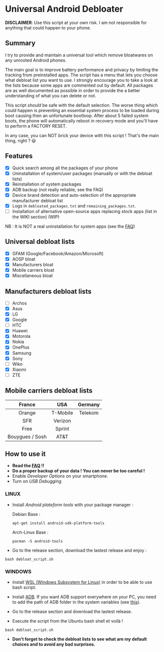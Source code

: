 # Universal Android Debloater

**DISCLAIMER**: Use this script at your own risk. I am not responsible for anything that could happen to your phone. 

## Summary
I try to provide and maintain a universal tool which remove bloatwares on any unrooted Android phones. 

The main goal is to improve battery performance and privacy by limiting the tracking from preinstalled apps. The script has a menu that lets you choose what debloat list you want to use. I strongly encourage you to take a look at the lists because some apps are commented out by default. All packages are as well documented as possible in order to provide the a better understanding of what you can delete or not.

This script *should* be safe with the default selection. The worse thing which could happen is preventing an essential system process to be loaded during boot causing then an unfortunate bootloop. After about 5 failed system boots, the phone will automatically reboot in recovery mode and you'll have to perform a FACTORY RESET. 

In any case, you can NOT brick your device with this script ! That's the main thing, right ? :smiley:

## Features 
* [X] Quick search among all the packages of your phone
* [X] Uninstallation of system/user packages (manually or with the debloat lists)
* [X] Reinstallation of system packages
* [X] ADB backup (not really reliable, see the FAQ)
* [X] Device brand detection and auto-selection of the appropriate manufacturer debloat list
* [X] Logs in `debloated_packages.txt` and `remaining_packages.txt`.
* [ ] Installation of alternative open-source apps replacing stock apps (list in the WIKI section) (WIP)

NB : It is NOT a real uninstallation for system apps (see the [FAQ](https://gitlab.com/W1nst0n/universal-android-debloater/-/wikis/FAQ))

## Universal debloat lists 
* [X] GFAM (Google/Facebook/Amazon/Microsoft)
* [X] AOSP bloat
* [X] Manufacturers bloat
* [X] Mobile carriers bloat
* [X] Miscellaneous bloat

## Manufacturers debloat lists
* [ ] Archos
* [X] Asus
* [X] LG
* [X] Google
* [ ] HTC
* [X] Huawei
* [X] Motorola
* [X] Nokia
* [X] OnePlus	
* [X] Samsung
* [X] Sony
* [ ] Wiko
* [X] Xiaomi
* [ ] ZTE

## Mobile carriers debloat lists 

|**France**       | **USA**  |**Germany** |
|:---------------:|:--------:|:----------:|
| Orange          | T-Mobile |  Telekom   |
| SFR             | Verizon  |            |
| Free            | Sprint   |            |
| Bouygues / Sosh | AT&T     |            |


## How to use it 
- **Read the [FAQ](https://gitlab.com/W1nst0n/universal-android-debloater/-/wikis/FAQ) !!**
- **Do a proper backup of your data ! You can never be too careful !**
- Enable *Developer Options* on your smartphone.
- Turn on *USB Debugging*.

### LINUX
- Install *Android plateform tools* with your package manager :

 	Debian Base : 
 	```console
	apt-get install android-sdk-platform-tools
 	```
 	Arch-Linux Base :
 	```console
 	pacman -S android-tools
	```

- Go to the release section, download the lastest release and enjoy : 
```
bash debloat_script.sh
```


### WINDOWS
- Install [WSL (Windows Subsystem for Linux)](https://itsfoss.com/install-bash-on-windows/) in order to be able to use bash script.

- Install [ADB](https://dl.google.com/android/repository/platform-tools-latest-windows.zip). If you want ADB support everywhere on your PC, you need to add the path of ADB folder in the system variables (see [this](https://www.xda-developers.com/adb-fastboot-any-directory-windows-linux/)).

- Go to the release section and download the lastest release.

- Execute the script from the Ubuntu bash shell et voilà !
```
bash debloat_script.sh
```

- **Don't forget to check the debloat lists to see what are my default choices and to avoid any bad surprises.**

